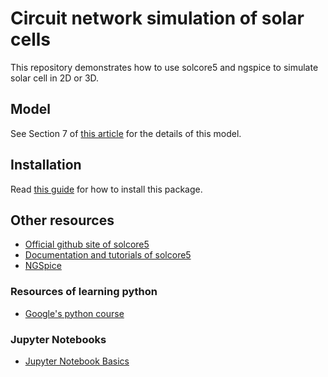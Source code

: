 # Circuit network simulation of solar cells


This repository demonstrates how to use solcore5 and ngspice to simulate solar cell in 2D or 3D.


## Model 

See Section 7 of [this article](https://doi.org/10.1007/s10825-018-1171-3) for the details of this model.


## Installation

Read [this guide](./install.md) for how to install this package.


## Other resources

- [Official github site of solcore5](https://github.com/dalonsoa/solcore5)
- [Documentation and tutorials of solcore5](http://docs.solcore.solar/en/master/)
- [NGSpice](http://ngspice.sourceforge.net/)


### Resources of learning python

- [Google's python course](https://developers.google.com/edu/python/)


### Jupyter Notebooks

- [Jupyter Notebook Basics](http://nbviewer.jupyter.org/github/jupyter/notebook/blob/master/docs/source/examples/Notebook/Notebook%20Basics.ipynb)
